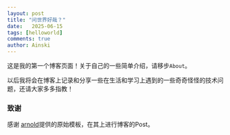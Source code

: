 ```yaml
---
layout: post
title: "问世界好哉？"
date:   2025-06-15
tags: [helloworld]
comments: true
author: Ainski
---
```


这是我的第一个博客页面！关于自己的一些简单介绍，请移步`About`。


以后我将会在博客上记录和分享一些在生活和学习上遇到的一些奇奇怪怪的技术问题，还请大家多多指教！

<!-- more -->

### 致谢

感谢 [arnold](https://github.com/arnold117/)提供的原始模板，在其上进行博客的Post。



